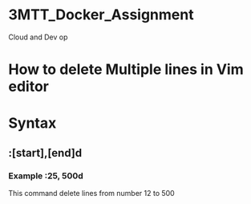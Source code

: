 # 3MTT_Docker_Assignment
 Cloud and Dev op
 
# How to delete Multiple lines in Vim editor
 
# Syntax
## :[start],[end]d

### Example :25, 500d
This command delete lines from number 12 to 500


